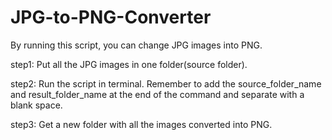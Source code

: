 # JPG-to-PNG-Converter

By running this script, you can change JPG images into PNG. 

step1: 
Put all the JPG images in one folder(source folder).

step2:
Run the script in terminal. Remember to add the source_folder_name and result_folder_name at the end of the command and separate with a blank space.

step3:
Get a new folder with all the images converted into PNG. 
